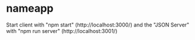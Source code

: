 # nameapp

Start client with "npm start" (http://localhost:3000/)
and the "JSON Server" with "npm run server" (http://localhost:3001/)